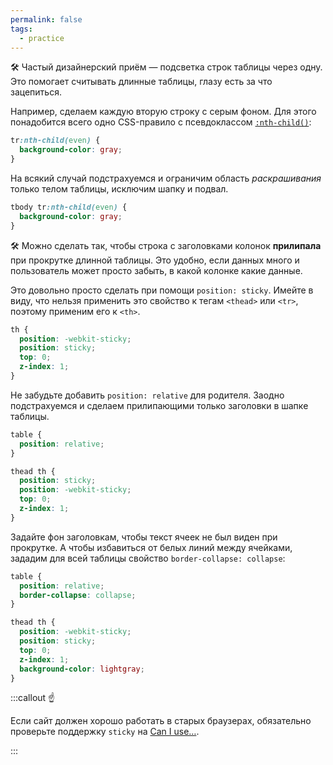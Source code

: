 ```yaml
---
permalink: false
tags:
  - practice
---
```



🛠 Частый дизайнерский приём — подсветка строк таблицы через одну. Это помогает считывать длинные таблицы, глазу есть за что зацепиться.

Например, сделаем каждую вторую строку с серым фоном. Для этого понадобится всего одно CSS-правило с псевдоклассом [`:nth-child()`](/css/doka/child/):

```css
tr:nth-child(even) {
  background-color: gray;
}
```

На всякий случай подстрахуемся и ограничим область _раскрашивания_ только телом таблицы, исключим шапку и подвал.

```css
tbody tr:nth-child(even) {
  background-color: gray;
}
```

🛠 Можно сделать так, чтобы строка с заголовками колонок **прилипала** при прокрутке длинной таблицы. Это удобно, если данных много и пользователь может просто забыть, в какой колонке какие данные.

Это довольно просто сделать при помощи `position: sticky`. Имейте в виду, что нельзя применить это свойство к тегам `<thead>` или `<tr>`, поэтому применим его к `<th>`.

```css
th {
  position: -webkit-sticky;
  position: sticky;
  top: 0;
  z-index: 1;
}
```

Не забудьте добавить `position: relative` для родителя. Заодно подстрахуемся и сделаем прилипающими только заголовки в шапке таблицы.

```css
table {
  position: relative;
}

thead th {
  position: sticky;
  position: -webkit-sticky;
  top: 0;
  z-index: 1;
}
```

Задайте фон заголовкам, чтобы текст ячеек не был виден при прокрутке. А чтобы избавиться от белых линий между ячейками, зададим для всей таблицы свойство `border-collapse: collapse`:

```css
table {
  position: relative;
  border-collapse: collapse;
}

thead th {
  position: -webkit-sticky;
  position: sticky;
  top: 0;
  z-index: 1;
  background-color: lightgray;
}
```

:::callout ☝️

Если сайт должен хорошо работать в старых браузерах, обязательно проверьте поддержку `sticky` на [Can I use…](https://caniuse.com/css-sticky).

:::
